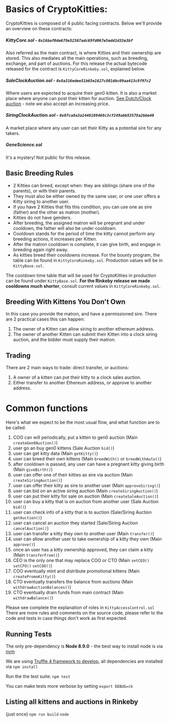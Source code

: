 # Basics of CryptoKitties:

CryptoKitties is composed of 4 public facing contracts. Below we'll provide an overview on these contracts:

##### KittyCore.sol - `0x16baf0de678e52367adc69fd067e5edd1d33e3bf`

Also referred as the main contract, is where Kitties and their ownership are stored.
This also mediates all the main operations, such as breeding, exchange, and part of auctions.
For this release the actual bytecode released for the contract is `KittyCoreRinkeby.sol`, explained below.

##### SaleClockAuction.sol - `0x8a316edee51b65e1627c801dbc09aa413c8f97c2`

Where users are expected to acquire their gen0 kitten. It is also a market place where anyone can post their kitten for auction.
[See Dutch/Clock auction](https://en.wikipedia.org/wiki/Dutch_auction) - note we also accept an increasing price.

##### SiringClockAuction.sol - `0x07ca8a3a1446109468c3cf249abb53578a2bbe40`

A market place where any user can set their Kitty as a potential sire for any takers.

##### GeneScience.sol

It's a mystery! Not public for this release.

## Basic Breeding Rules

- 2 Kitties can breed, except when: they are siblings (share one of the parents), or with their parents.
- They must also be either owned by the same user, or one user offers a Kitty siring to another user.
- If you have 2 Kitties that fits this condition, you can use one as sire (father) and the other as matron (mother).
- Kitties do not have genders.
- After breeding, the assigned matron will be pregnant and under cooldown, the father will also be under cooldown.
- Cooldown stands for the period of time the kitty cannot perform any breeding actions, it increases per Kitten.
- After the matron cooldown is complete, it can give birth, and engage in breeding again right away.
- As kitties breed their cooldowns increase. For the bounty program, the table can be found in `KittyCoreRinkeby.sol`. Production values will be in `KittyBase.sol`.


The cooldown time table that will be used for CryptoKitties in production can be found under `KittyBase.sol`.
**For the Rinkeby release we made cooldowns much shorter**, consult current values in `KittyCoreRinkeby.sol`.

## Breeding With Kittens You Don't Own

In this case you provide the matron, and have a permissioned sire. There are 2 practical cases this can happen:

1. The owner of a Kitten can allow siring to another ethereum address.
2. The owner of another Kitten can submit their Kitten into a clock siring auction, and the bidder must supply their matron.

## Trading

There are 2 main ways to trade: direct transfer, or auctions:

1. A owner of a kitten can put their kitty to a clock sales auction.
2. Either transfer to another Ethereum address, or approve to another address.

# Common functions

Here's what we expect to be the most usual flow, and what function are to be called.

1. COO can will periodically, put a kitten to gen0 auction (Main `createGen0Auction()`)
1. user go an buy gen0 kittens (Sale Auction `bid()`)
1. user can get kitty data (Main `getKitty()`)
1. user can breed their own kittens (Main `breedWith()` or `breedWithAuto()`)
1. after cooldown is passed, any user can have a pregnant kitty giving birth (Main `giveBirth()`)
1. user can offer one of their kitties as sire via auction (Main `createSiringAuction()`)
1. user can offer their kitty as sire to another user (Main `approveSiring()`)
1. user can bid on an active siring auction (Main `createSiringAuction()`)
1. user can put their kitty for sale on auction (Main `createSaleAuction()`)
1. user can buy a kitty that is on auction from another user (Sale Auction `bid()`)
1. user can check info of a kitty that is to auction (Sale/Siring Auction `getAuction()`)
1. user can cancel an auction they started (Sale/Siring Auction `cancelAuction()`)
1. user can transfer a kitty they own to another user (Main `transfer()`)
1. user can allow another user to take ownership of a kitty they own (Main `approve()`)
1. once an user has a kitty ownership approved, they can claim a kitty (Main `transferFrom()`)
1. CEO is the only one that may replace COO or CTO (Main `setCEO()` `setCFO()` `setCOO()`)
1. COO eventually mint and distribute promotional kittens (Main `createPromoKitty()`)
1. CTO eventually transfers the balance from auctions (Main `withdrawAuctionBalances()`)
1. CTO eventually drain funds from main contract (Main `withdrawBalance()`)

Please see complete the explanation of roles in `KittyAccessControl.sol`
There are more rules and comments on the source code, please refer to the code and tests in case things don't work as first expected.

## Running Tests

The only pre-dependency is **Node 8.9.0** - the best way to install node is via [nvm](https://github.com/creationix/nvm)

We are using [Truffle 4 framework to develop](http://truffleframework.com/docs/), all dependencies are installed via `npm install`

Run the the test suite: `npm test`

You can make tests more verbose by setting `export DEBUG=ck`

## Listing all kittens and auctions in Rinkeby

(just once) `npm run build`
`node `
